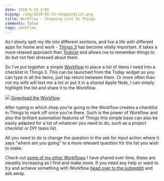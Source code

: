 ```yaml
---
date: 2018-5-15 3:01
bigimg: /img/2018-05-15-shoppinglist.png
title: Workflow - Shopping List In Things
comments: false
tags: workflow
---
```

As I slowly split my life into different sections, and live a life with different apps for home and work - [Things 3](https://itunes.apple.com/gb/app/things-3/id904237743?mt=8&at=1000ltj4) has become vitally important. It takes a more relaxed approach than [Todoist](https://gr36.com/2017-01-14-todoist-review/) and allows me to remember things to do but not feel stressed about them.

So I've put together a simple [Workflow](https://itunes.apple.com/gb/app/workflow/id915249334?mt=8&at=1000ltj4) to place a list of items I need into a checklist in Things 3. This can be launched from the Today widget so you can type in all the items, just tap return between them. Or more often than not my wife will text me a list or put it in a shared Apple Note, I can simply highlight the list and share it to the Workflow.

![](https://gr36.com/img/2018-05-15-shoppinglist-workflow.png)
[Download the Workflow](https://workflow.is/workflows/24351a82ce444f318812c0b134f73480)

After typing in which shop you're going to the Workflow creates a checklist in Things to mark off once you're there. Such is the power of Workflow and also the brilliant automation features of Things this simple base can also be easily adapted for a list of whatever you need to do, such as a project checklist or DIY tasks list.

All you need to do is change the question in the ask for input action where it says "where are you going" to a more relevant question for the list you wish to make.

Check out [some of my other Workflows](https://gr36.com/workflows) I have shared over time, these are steadily increasing as I find and make more. If you need any help or want to try and achieve something with Workflow [head over to the subreddit](https://www.reddit.com/r/workflow/) and ask away.

